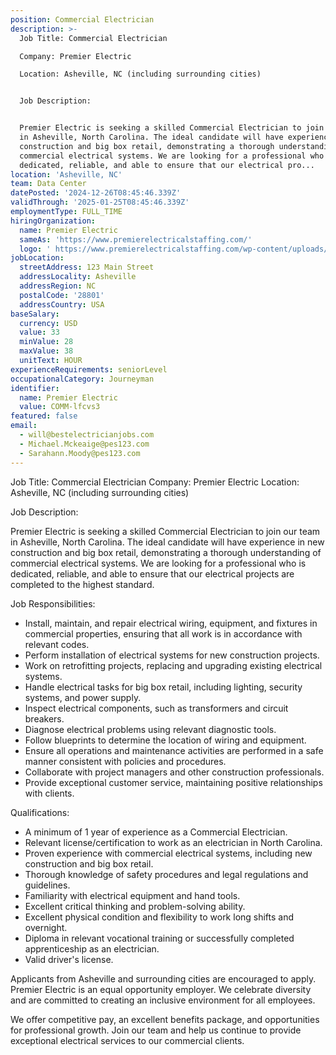 ```yaml
---
position: Commercial Electrician
description: >-
  Job Title: Commercial Electrician

  Company: Premier Electric

  Location: Asheville, NC (including surrounding cities)


  Job Description:


  Premier Electric is seeking a skilled Commercial Electrician to join our team
  in Asheville, North Carolina. The ideal candidate will have experience in new
  construction and big box retail, demonstrating a thorough understanding of
  commercial electrical systems. We are looking for a professional who is
  dedicated, reliable, and able to ensure that our electrical pro...
location: 'Asheville, NC'
team: Data Center
datePosted: '2024-12-26T08:45:46.339Z'
validThrough: '2025-01-25T08:45:46.339Z'
employmentType: FULL_TIME
hiringOrganization:
  name: Premier Electric
  sameAs: 'https://www.premierelectricalstaffing.com/'
  logo: ' https://www.premierelectricalstaffing.com/wp-content/uploads/2020/05/Premier-Electrical-Staffing-logo.png'
jobLocation:
  streetAddress: 123 Main Street
  addressLocality: Asheville
  addressRegion: NC
  postalCode: '28801'
  addressCountry: USA
baseSalary:
  currency: USD
  value: 33
  minValue: 28
  maxValue: 38
  unitText: HOUR
experienceRequirements: seniorLevel
occupationalCategory: Journeyman
identifier:
  name: Premier Electric
  value: COMM-lfcvs3
featured: false
email:
  - will@bestelectricianjobs.com
  - Michael.Mckeaige@pes123.com
  - Sarahann.Moody@pes123.com
---
```




Job Title: Commercial Electrician
Company: Premier Electric
Location: Asheville, NC (including surrounding cities)

Job Description:

Premier Electric is seeking a skilled Commercial Electrician to join our team in Asheville, North Carolina. The ideal candidate will have experience in new construction and big box retail, demonstrating a thorough understanding of commercial electrical systems. We are looking for a professional who is dedicated, reliable, and able to ensure that our electrical projects are completed to the highest standard.

Job Responsibilities:

- Install, maintain, and repair electrical wiring, equipment, and fixtures in commercial properties, ensuring that all work is in accordance with relevant codes.
- Perform installation of electrical systems for new construction projects.
- Work on retrofitting projects, replacing and upgrading existing electrical systems.
- Handle electrical tasks for big box retail, including lighting, security systems, and power supply.
- Inspect electrical components, such as transformers and circuit breakers.
- Diagnose electrical problems using relevant diagnostic tools.
- Follow blueprints to determine the location of wiring and equipment.
- Ensure all operations and maintenance activities are performed in a safe manner consistent with policies and procedures.
- Collaborate with project managers and other construction professionals.
- Provide exceptional customer service, maintaining positive relationships with clients.

Qualifications:

- A minimum of 1 year of experience as a Commercial Electrician.
- Relevant license/certification to work as an electrician in North Carolina.
- Proven experience with commercial electrical systems, including new construction and big box retail.
- Thorough knowledge of safety procedures and legal regulations and guidelines.
- Familiarity with electrical equipment and hand tools.
- Excellent critical thinking and problem-solving ability.
- Excellent physical condition and flexibility to work long shifts and overnight.
- Diploma in relevant vocational training or successfully completed apprenticeship as an electrician.
- Valid driver's license.

Applicants from Asheville and surrounding cities are encouraged to apply. Premier Electric is an equal opportunity employer. We celebrate diversity and are committed to creating an inclusive environment for all employees. 

We offer competitive pay, an excellent benefits package, and opportunities for professional growth. Join our team and help us continue to provide exceptional electrical services to our commercial clients.
